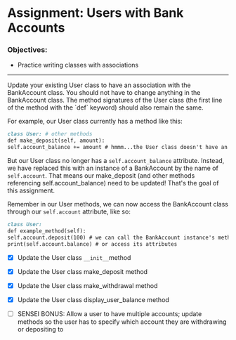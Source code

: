 # Assignment: Users with Bank Accounts

### Objectives:

- Practice writing classes with associations
<hr>
Update your existing User class to have an association with the BankAccount class. You should not have to change anything in the BankAccount class. The method signatures of the User class (the first line of the method with the `def` keyword) should also remain the same.

For example, our User class currently has a method like this:

```md
class User: # other methods
def make_deposit(self, amount):
self.account_balance += amount # hmmm...the User class doesn't have an account_balance attribute anymore
````

But our User class no longer has a `self.account_balance` attribute. Instead, we have replaced this with an instance of a BankAccount by the name of `self.account`. That means our make_deposit (and other methods referencing self.account_balance) need to be updated! That's the goal of this assignment.

Remember in our User methods, we can now access the BankAccount class through our `self.account` attribute, like so:

```md
class User:
def example_method(self):
self.account.deposit(100) # we can call the BankAccount instance's methods
print(self.account.balance) # or access its attributes
````

- [x] Update the User class `__init__`method

- [x] Update the User class make_deposit method

- [x] Update the User class make_withdrawal method

- [x] Update the User class display_user_balance method

- [ ] SENSEI BONUS: Allow a user to have multiple accounts; update methods so the user has to specify which account they are withdrawing or depositing to

